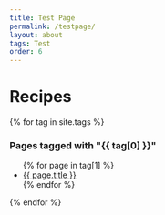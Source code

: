 ```yaml
---
title: Test Page
permalink: /testpage/
layout: about
tags: Test
order: 6
---
```

<html>
  <body>
    <h1>Recipes</h1>
    <div>
      {% for tag in site.tags %}
        <h3 class="post-meta">
          Pages tagged with "{{ tag[0] }}"
        </h3>
        <ul>
          {% for page in tag[1] %}
            <li><a href="{{ page.url }}">{{ page.title }}</a></li>
          {% endfor %}
        </ul>
      {% endfor %}
    </div>
  </body>
</html>
